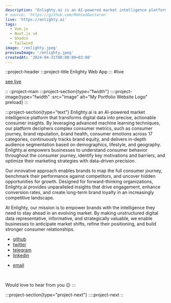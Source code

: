 ```yaml
---
description: "Enlighty.ai is an AI-powered market intelligence platform that transforms digital data into precise, actionable consumer insights."
# source: 'https://github.com/MohsenDastaran'
live: 'https://enlighty.ai'
tags:
  - Vue.js
  - Nuxt.js v4
  - Shadcn
  - Tailwind
image: '/enlighty.jpeg'
previewImage: '/enlighty.jpeg'
createdAt: '2024-04-31T00:00:00+03:00'
---
```


::project-header
:::project-title
Enlighty Web App
:::
#live

[see live](https://enlighty.ai)

::
::project-main
:::project-section{type="fwidth"}
::::project-image{type="fwidth" :src="image" alt="My Portfolio Website Logo" preload}
:::

:::project-section{type="text"}
Enlighty.ai is an AI-powered market intelligence platform that transforms digital data into precise, actionable consumer insights.
By leveraging advanced machine learning techniques, our platform deciphers complex consumer metrics, such as consumer journey, brand reputation, brand health, consumer emotions across 17 categories, continuously tracks brand equity, and delivers in-depth audience segmentation based on demographics, lifestyle, and geography. Enlighty.ai empowers businesses to understand consumer behavior throughout the consumer journey, identify key motivations and barriers, and optimize their marketing strategies with data-driven precision.

Our innovative approach enables brands to map the full consumer journey, benchmark their performance against competitors, and uncover hidden opportunities for growth. Designed for forward-thinking organizations, Enlighty.ai provides unparalleled insights that drive engagement, enhance conversion rates, and create long-term brand loyalty in an increasingly competitive landscape.

At Enlighty, our mission is to empower brands with the intelligence they need to stay ahead in an evolving market. By making unstructured digital data representative, informative, and strategically valuable, we enable businesses to anticipate market shifts, refine their positioning, and build stronger consumer relationships.

- [github](https://github.com/MohsenDastaran)
- [twitter](https://x.com/Mohsen_Dastaran)
- [telegram](https://t.me/MohsenDastaran)
- [linkedin](https://www.linkedin.com/in/MohsenDastaran)
<!-- - [blog](https://blog.MohsenDastaran.xyz) -->
- [email](mailto:mohsen.dastaran@gmail.com)

<br />

Would love to hear from you :wink:
:::

:::project-section{type="project-next"}
::::project-next
::

